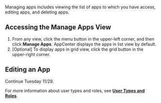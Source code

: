 Managing apps includes viewing the list of apps to which you have access, editing apps, and deleting apps. 

## Accessing the Manage Apps View

1. From any view, click the menu button in the upper-left corner, and then click **Manage Apps**. AppCenter displays the apps in list view by default.
2. [Optional] To display apps in grid view, click the grid button in the upper-right corner.

## Editing an App

Continue Tuesday 11/29.

For more information about user types and roles, see **[User Types and Roles](user-types.md)**.
